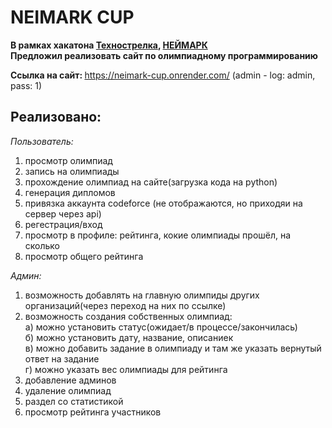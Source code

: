 <b>NEIMARK CUP</b>
=========================
<b>В рамках хакатона <a target="_blank" href="https://tehnostrelka52.ru/">Технострелка</a>, <a target="_blank" href="https://neimark-it.ru/">НЕЙМАРК</a><br>
Предложил реализовать сайт по  олимпиадному программированию
</b>

<b>Ссылка на сайт: </b><link>https://neimark-cup.onrender.com/</link> (admin - log: admin, pass: 1)



Реализовано:
--------------------------------------------
<i>Пользователь:</i>
1. просмотр олимпиад
2. запись на олимпиады
3. прохождение олимпиад на сайте(загрузка кода на python)
4. генерация дипломов
5. привязка аккаунта codeforce (не отображаются, но приходяи на сервер через api)
6. регестрация/вход
7. просмотр в профиле: рейтинга, кокие олимпиады прошёл, на сколько
8. просмотр общего рейтинга

<i>Админ:</i>
1. возможность добавлять на главную олимпиды других организаций(через переход на них по ссылке)
2. возможность создания собственных олимпиад:<br>
   а) можно установить статус(ожидает/в процессе/закончилась)<br>
   б) можно установить дату, название, описаниек<br>
   в) можно добавить задание в олимпиаду и там же указать вернутый ответ на задание<br>
   г) можно указать вес олимпиады для рейтинга<br>
4. добавление админов
5. удаление олимпиад
6. раздел со статистикой
7. просмотр рейтинга участников
